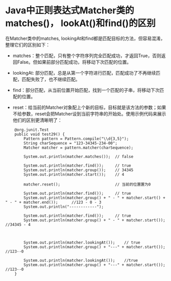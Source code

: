 # Java中正则表达式Matcher类的matches()， lookAt()和find()的区别

在Matcher类中的matches, lookingAt和find都是匹配目标的方法，但容易混淆，整理它们的区别如下：
* matches：整个匹配，只有整个字符序列完全匹配成功，才返回True，否则返回False。但如果前部分匹配成功，将移动下次匹配的位置。

* lookingAt: 部分匹配，总是从第一个字符进行匹配，匹配成功了不再继续匹配，匹配失败了，也不继续匹配。

* find：部分匹配，从当前位置开始匹配，找到一个匹配的子串，将移动下次匹配的位置。

* reset：给当前的Matcher对象配上个新的目标，目标就是该方法的参数；如果不给参数，reset会把Matcher设到当前字符串的开始处。使用示例代码来展示他们的区别更清晰明了：



```
	@org.junit.Test
	public void test29() {
		Pattern pattern = Pattern.compile("\\d{3,5}");
		String charSequence = "123-34345-234-00";
		Matcher matcher = pattern.matcher(charSequence);

		System.out.println(matcher.matches());	// false

		System.out.println(matcher.find());		// true
		System.out.println(matcher.group());	// 34345
		System.out.println(matcher.start());	// 4

		matcher.reset();						// 当前的位置置为0

		System.out.println(matcher.find());		// true
		System.out.println(matcher.group() + " - " + matcher.start() + " - " + matcher.end());		//123 - 0 - 3
		System.out.println("------------");

		System.out.println(matcher.find());		// true
		System.out.println(matcher.group() + " - " + matcher.start());		//34345 - 4



		System.out.println(matcher.lookingAt());	// true
		System.out.println(matcher.group() + "---" + matcher.start());		//123--0

		System.out.println(matcher.lookingAt());	//true
		System.out.println(matcher.group() + "---" + matcher.start());		//123--0
	}
```

